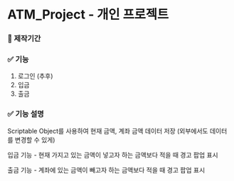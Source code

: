 # ATM_Project - 개인 프로젝트
 
### 📆 제작기간 



### ✅ 기능

1. 로그인 (추후)
2. 입금
3. 출금

### ✅ 기능 설명

Scriptable Object를 사용하여 현재 금액, 계좌 금액 데이터 저장 (외부에서도 데이터를 변경할 수 있게)


입금 기능 - 현재 가지고 있는 금액이 넣고자 하는 금액보다 적을 때 경고 팝업 표시 


출금 기능 - 계좌에 있는 금액이 빼고자 하는 금액보다 적을 때 경고 팝업 표시 



   
